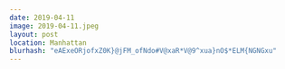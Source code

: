 ```yaml
---
date: 2019-04-11
image: 2019-04-11.jpeg
layout: post
location: Manhattan
blurhash: "eAExeORjofxZ0K}@jFM_ofNdo#V@xaR*V@9^xua}nO$*ELM{NGNGxu"
---
```



